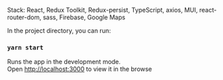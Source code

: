 Stack: React, Redux Toolkit, Redux-persist, TypeScript, axios, MUI, react-router-dom, sass, Firebase, Google Maps

In the project directory, you can run:

### `yarn start`

Runs the app in the development mode.<br />
Open [http://localhost:3000](http://localhost:3000) to view it in the browse

